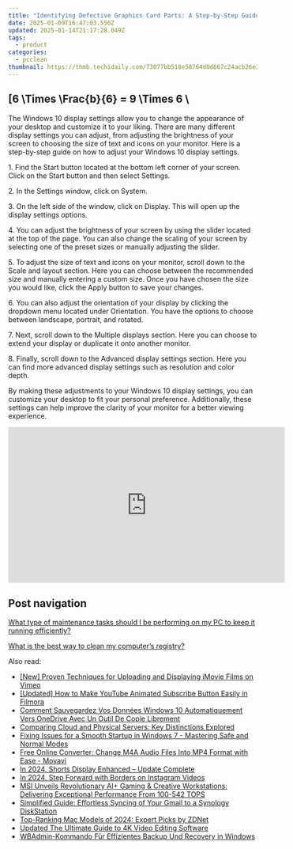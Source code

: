 ```yaml
---
title: "Identifying Defective Graphics Card Parts: A Step-by-Step Guide - YL Computing"
date: 2025-01-09T16:47:03.556Z
updated: 2025-01-14T21:17:28.049Z
tags:
  - product
categories:
  - pcclean
thumbnail: https://thmb.techidaily.com/73077bb518e58764d0d667c24acb26e31ce2706dfa4d55a382cb32e354e1f132.jpg
---
```


## \[6 \Times \Frac{b}{6} = 9 \Times 6 \

The Windows 10 display settings allow you to change the appearance of your desktop and customize it to your liking. There are many different display settings you can adjust, from adjusting the brightness of your screen to choosing the size of text and icons on your monitor. Here is a step-by-step guide on how to adjust your Windows 10 display settings. 

1\. Find the Start button located at the bottom left corner of your screen. Click on the Start button and then select Settings.

2\. In the Settings window, click on System.

3\. On the left side of the window, click on Display. This will open up the display settings options. 

4\. You can adjust the brightness of your screen by using the slider located at the top of the page. You can also change the scaling of your screen by selecting one of the preset sizes or manually adjusting the slider.

5\. To adjust the size of text and icons on your monitor, scroll down to the Scale and layout section. Here you can choose between the recommended size and manually entering a custom size. Once you have chosen the size you would like, click the Apply button to save your changes.

6\. You can also adjust the orientation of your display by clicking the dropdown menu located under Orientation. You have the options to choose between landscape, portrait, and rotated.

7\. Next, scroll down to the Multiple displays section. Here you can choose to extend your display or duplicate it onto another monitor.

8\. Finally, scroll down to the Advanced display settings section. Here you can find more advanced display settings such as resolution and color depth. 

By making these adjustments to your Windows 10 display settings, you can customize your desktop to fit your personal preference. Additionally, these settings can help improve the clarity of your monitor for a better viewing experience.

<!-- affiliate ads begin -->
<iframe width="560" height="315" src="https://www.youtube.com/embed/vQbNyknjJJ8?si=RGVIEWLdPbvRC_r6" title="YouTube video player" frameborder="0" allow="accelerometer; autoplay; clipboard-write; encrypted-media; gyroscope; picture-in-picture; web-share" referrerpolicy="strict-origin-when-cross-origin" allowfullscreen></iframe>
<!-- affiliate ads end -->

## Post navigation

[What type of maintenance tasks should I be performing on my PC to keep it running efficiently?](https://tools.techidaily.com/pcclean/products/)

[What is the best way to clean my computer’s registry?](https://tools.techidaily.com/pcclean/products/)

<ins class="adsbygoogle"
     style="display:block"
     data-ad-format="autorelaxed"
     data-ad-client="ca-pub-7571918770474297"
     data-ad-slot="1223367746"></ins>

<ins class="adsbygoogle"
     style="display:block"
     data-ad-client="ca-pub-7571918770474297"
     data-ad-slot="8358498916"
     data-ad-format="auto"
     data-full-width-responsive="true"></ins>

<span class="atpl-alsoreadstyle">Also read:</span>
<div><ul>
<li><a href="https://vimeo-videos.techidaily.com/new-proven-techniques-for-uploading-and-displaying-imovie-films-on-vimeo/"><u>[New] Proven Techniques for Uploading and Displaying iMovie Films on Vimeo</u></a></li>
<li><a href="https://youtube-zero.techidaily.com/ed-how-to-make-youtube-animated-subscribe-button-easily-in-filmora/"><u>[Updated] How to Make YouTube Animated Subscribe Button Easily in Filmora</u></a></li>
<li><a href="https://win-exclusive.techidaily.com/comment-sauvegardez-vos-donnees-windows-10-automatiquement-vers-onedrive-avec-un-outil-de-copie-librement/"><u>Comment Sauvegardez Vos Données Windows 10 Automatiquement Vers OneDrive Avec Un Outil De Copie Librement</u></a></li>
<li><a href="https://win-exclusive.techidaily.com/comparing-cloud-and-physical-servers-key-distinctions-explored/"><u>Comparing Cloud and Physical Servers: Key Distinctions Explored</u></a></li>
<li><a href="https://win-exclusive.techidaily.com/fixing-issues-for-a-smooth-startup-in-windows-7-mastering-safe-and-normal-modes/"><u>Fixing Issues for a Smooth Startup in Windows 7 - Mastering Safe and Normal Modes</u></a></li>
<li><a href="https://win11-tips.techidaily.com/free-online-converter-change-m4a-audio-files-into-mp4-format-with-ease-movavi/"><u>Free Online Converter: Change M4A Audio Files Into MP4 Format with Ease - Movavi</u></a></li>
<li><a href="https://youtube-zero.techidaily.com/24-shorts-display-enhanced-update-complete/"><u>In 2024, Shorts Display Enhanced – Update Complete</u></a></li>
<li><a href="https://instagram-video-recordings.techidaily.com/in-2024-step-forward-with-borders-on-instagram-videos/"><u>In 2024, Step Forward with Borders on Instagram Videos</u></a></li>
<li><a href="https://hardware-tips.techidaily.com/msi-unveils-revolutionary-aiplus-gaming-and-creative-workstations-delivering-exceptional-performance-from-100-542-tops/"><u>MSI Unveils Revolutionary AI+ Gaming & Creative Workstations: Delivering Exceptional Performance From 100-542 TOPS</u></a></li>
<li><a href="https://win-exclusive.techidaily.com/simplified-guide-effortless-syncing-of-your-gmail-to-a-synology-diskstation/"><u>Simplified Guide: Effortless Syncing of Your Gmail to a Synology DiskStation</u></a></li>
<li><a href="https://some-tips.techidaily.com/top-ranking-mac-models-of-2024-expert-picks-by-zdnet/"><u>Top-Ranking Mac Models of 2024: Expert Picks by ZDNet</u></a></li>
<li><a href="https://ai-vdieo-software.techidaily.com/updated-the-ultimate-guide-to-4k-video-editing-software/"><u>Updated The Ultimate Guide to 4K Video Editing Software</u></a></li>
<li><a href="https://win-exclusive.techidaily.com/wbadmin-kommando-fur-effizientes-backup-und-recovery-in-windows/"><u>WBAdmin-Kommando Für Effizientes Backup Und Recovery in Windows</u></a></li>
</ul></div>

